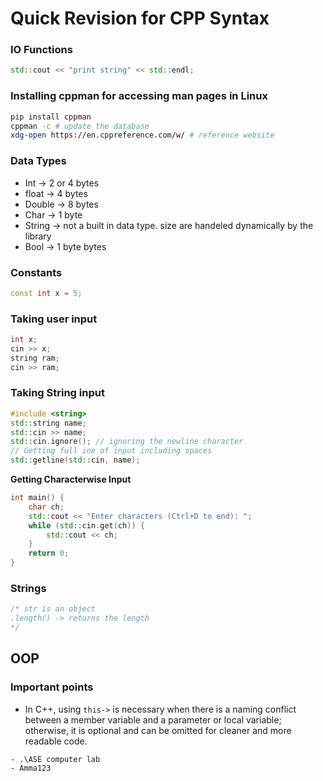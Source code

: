 # Quick Revision for CPP Syntax

### IO Functions
```cpp
std::cout << "print string" << std::endl;
```
### Installing cppman for accessing man pages in Linux
```bash
pip install cppman
cppman -c # update the database
xdg-open https://en.cppreference.com/w/ # reference website
```

### Data Types
- Int -> 2 or 4 bytes
- float -> 4 bytes
- Double -> 8 bytes
- Char -> 1 byte
- String -> not a built in data type. size are handeled dynamically by the library
- Bool -> 1 byte
bytes
### Constants
```cpp
const int x = 5;
```

### Taking user input
```cpp
int x;
cin >> x;
string ram;
cin >> ram;
```

### Taking String input
```cpp
#include <string>
std::string name;
std::cin >> name;
std::cin.ignore(); // ignoring the newline character
// Getting full ine of input including spaces
std::getline(std::cin, name);
```
**Getting Characterwise Input**
```cpp
int main() {
    char ch;
    std::cout << "Enter characters (Ctrl+D to end): ";
    while (std::cin.get(ch)) {
        std::cout << ch;
    }
    return 0;
}
```

### Strings
```cpp
/* str is an object
.length() -> returns the length
*/
```

## OOP

### Important points
- In C++, using `this->` is necessary when there is a naming conflict between a member variable and a parameter or local variable; otherwise, it is optional and can be omitted for cleaner and more readable code.



```creds
- .\ASE computer lab
- Amma123
```

